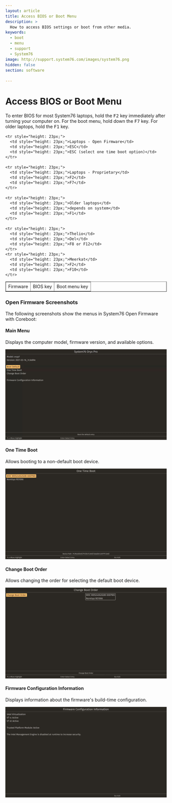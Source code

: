 ```yaml
---
layout: article
title: Access BIOS or Boot Menu
description: >
  How to access BIOS settings or boot from other media.
keywords:
  - boot
  - menu
  - support
  - System76
image: http://support.system76.com/images/system76.png
hidden: false
section: software

---
```


# Access BIOS or Boot Menu

To enter BIOS for most System76 laptops, hold the <kbd>F2</kbd> key immediately after turning your computer on.  For the boot menu, hold down the <kbd>F7</kbd> key.  For older laptops, hold the <kbd>F1</kbd> key.

<table border=1>
  <tbody>
    <tr style="height: 23px;">
      <td style="height: 23px;">Firmware</td>
      <td style="height: 23px;">BIOS key</td>
      <td style="height: 23px;">Boot menu key</td>
    </tr>

    <tr style="height: 23px;">
      <td style="height: 23px;">Laptops - Open Firmware</td>
      <td style="height: 23px;">ESC</td>
      <td style="height: 23px;">ESC (select one time boot option)</td>
    </tr>

    <tr style="height: 23px;">
      <td style="height: 23px;">Laptops - Proprietary</td>
      <td style="height: 23px;">F2</td>
      <td style="height: 23px;">F7</td>
    </tr>

    <tr style="height: 23px;">
      <td style="height: 23px;">Older laptops</td>
      <td style="height: 23px;">depends on system</td>
      <td style="height: 23px;">F1</td>
    </tr>

    <tr style="height: 23px;">
      <td style="height: 23px;">Thelio</td>
      <td style="height: 23px;">Del</td>
      <td style="height: 23px;">F8 or F12</td>
    </tr>
    <tr style="height: 23px;">
      <td style="height: 23px;">Meerkat</td>
      <td style="height: 23px;">F2</td>
      <td style="height: 23px;">F10</td>
    </tr>


  </tbody>
</table>

### Open Firmware Screenshots

The following screenshots show the menus in System76 Open Firmware with Coreboot:

#### Main Menu

Displays the computer model, firmware version, and available options.

![Main menu](/images/boot-menu/homepage.jpg)

#### One Time Boot

Allows booting to a non-default boot device.

![One Time Boot](/images/boot-menu/one-time-boot.jpg)

#### Change Boot Order

Allows changing the order for selecting the default boot device.

![Change Boot Order](/images/boot-menu/change-boot-order.jpg)

#### Firmware Configuration Information

Displays information about the firmware's build-time configuration.

![Configuration info](/images/boot-menu/configuration-info.jpg)
